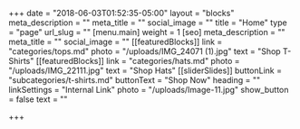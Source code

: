 +++
date = "2018-06-03T01:52:35-05:00"
layout = "blocks"
meta_description = ""
meta_title = ""
social_image = ""
title = "Home"
type = "page"
url_slug = ""
[menu.main]
weight = 1
[seo]
meta_description = ""
meta_title = ""
social_image = ""
[[featuredBlocks]]
link = "categories/tops.md"
photo = "/uploads/IMG_24071 (1).jpg"
text = "Shop T-Shirts"
[[featuredBlocks]]
link = "categories/hats.md"
photo = "/uploads/IMG_22111.jpg"
text = "Shop Hats"
[[sliderSlides]]
buttonLink = "subcategories/t-shirts.md"
buttonText = "Shop Now"
heading = ""
linkSettings = "Internal Link"
photo = "/uploads/Image-11.jpg"
show_button = false
text = ""

+++

